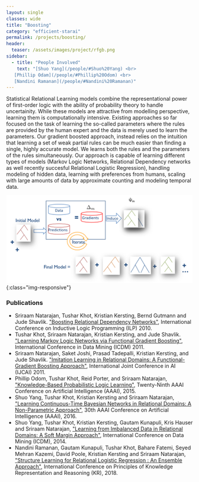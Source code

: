 ```yaml
---
layout: single
classes: wide
title: "Boosting"
category: "efficient-starai"
permalink: /projects/boosting/
header:
  teaser: /assets/images/project/rfgb.png
sidebar:
  - title: "People Involved"
    text: "[Shuo Yang](/people/#Shuo%20Yang) <br>
   [Phillip Odam](/people/#Phillip%20Odom) <br>
   [Nandini Ramanan](/people/#Nandini%20Ramanan)"
---
```


Statistical Relational Learning models combine the representational power of  first-order logic with the ability of probability theory to handle uncertainity. While these models are  attractive from modelling perspective, learning them is computationally intensive. Existing approaches so far focused on the task of learning the so-called parameters where the rules are provided by the human expert and the data is merely used to learn the parameters. Our gradient boosted approach, instead relies on the intuition that learning a set of weak partial rules can be much easier than finding a single, highly accurate model. We learns both the rules and the parameters of the rules simultaneously. Our approach is capable of learning different types of models (Markov Logic Networks, Relational Dependency networks as well recently succesful Relational Logistic Regression), handling modeling of hidden data, learning with preferences from humans, scaling with large amounts of data by approximate counting and modeling temporal data.

![RFGB](/assets/images/project/rfgb.png){:class="img-responsive"}

### Publications
* Sriraam Natarajan, Tushar Khot, Kristian Kersting, Bernd Gutmann and Jude Shavlik. ["Boosting Relational Dependency Networks"](http://utdallas.edu/~sxn177430/Papers/boosting10ilp.pdf), International Conference on Inductive Logic Programming (ILP) 2010.
* Tushar Khot, Sriraam Natarajan, Kristian Kersting, and Jude Shavlik. ["Learning Markov Logic Networks via Functional Gradient Boosting"](http://ftp.cs.wisc.edu/machine-learning/shavlik-group/khot.icdm11.pdf), International Conference in Data Mining (ICDM) 2011.
* Sriraam Natarajan, Saket Joshi, Prasad Tadepalli, Kristian Kersting, and Jude Shavlik. ["Imitation Learning in Relational Domains: A Functional-Gradient Boosting Approach"](http://utdallas.edu/~sxn177430/Papers/ijcai11_imitation_learning.pdf), International Joint Conference in AI (IJCAI) 2011.
* Phillip Odom, Tushar Khot, Reid Porter, and Sriraam Natarajan, ["Knowledge-Based Probabilistic Logic Learning"](http://utdallas.edu/~sxn177430/Papers/KBPLM.pdf), Twenty-Ninth AAAI Conference on Artificial Intelligence (AAAI), 2015.
* Shuo Yang, Tushar Khot, Kristian Kersting and Sriraam Natarajan, ["Learning Continuous-Time Bayesian Networks in Relational Domains: A Non-Parametric Approach"](http://utdallas.edu/~sxn177430/Papers/RCTBN.pdf), 30th AAAI Conference on Artificial Intelligence (AAAI), 2016.
* Shuo Yang, Tushar Khot, Kristian Kersting, Gautam Kunapuli, Kris Hauser and Sriraam Natarajan, ["Learning from Imbalanced Data in Relational Domains: A Soft Margin Approach"](http://utdallas.edu/~sxn177430/Papers/RCTBN.pdf), International Conference on Data Mining (ICDM), 2014.
* Nandini Ramanan, Gautam Kunapuli, Tushar Khot, Bahare Fatemi, Seyed Mehran Kazemi, David Poole, Kristian Kersting and Sriraam Natarajan, ["Structure Learning for Relational Logistic Regression : An Ensemble Approach"](http://arxiv.org/abs/1808.02123), International Conference on Principles of Knowledge Representation and Reasoning (KR), 2018.
